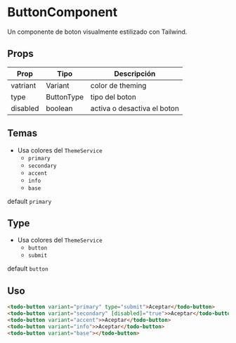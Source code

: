 # ButtonComponent

Un componente de boton visualmente estilizado con Tailwind.


## Props

| Prop          | Tipo                  | Descripción                   |
| ------------- | --------------------- | ----------------------------- |
| vatriant       | Variant               | color de theming             |
| type           | ButtonType            | tipo del boton               |
| disabled       | boolean               | activa o desactiva el boton  |

## Temas

- Usa colores del `ThemeService`
  - `primary`
  - `secondary`
  - `accent`
  - `info`
  - `base`

default `primary`
## Type
- Usa colores del `ThemeService`
  - `button`
  - `submit`

default `button`
## Uso

```html
<todo-button variant="primary" type="submit">Aceptar</todo-button>
<todo-button variant="secondary" [disabled]="true">>Aceptar</todo-button>
<todo-button variant="accent">>Aceptar</todo-button>
<todo-button variant="info">>Aceptar</todo-button>
<todo-button variant="base"></todo-button>
